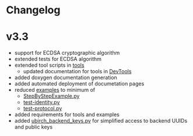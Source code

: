 # Changelog

# v3.3
- support for ECDSA cryptographic algorithm
- extended tests for ECDSA algorithm
- extended tool scripts in [tools](./tools/)
    - updated documentation for tools in [DevTools](./docs/DevTools.md)
- added doxygen documentation generation 
- added automated deployment of documetation pages
- reduced [examples](./examples/) to minimum of
    - [StepByStepExample.py](./examples/StepByStepExample.py)
    - [test-identity.py](./examples/test-identity.py)
    - [test-protocol.py](./examples/test-protocol.py)
- added requirements for tools and examples
- added [ubirch_backend_keys.py](./ubirch/ubirch_backend_keys.py) for simplified access to backend UUIDs and public keys

